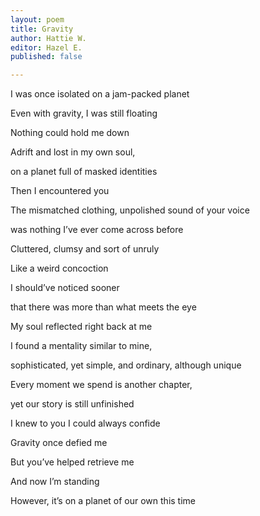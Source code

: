 ```yaml
---
layout: poem
title: Gravity
author: Hattie W.
editor: Hazel E.
published: false

---
```

I was once isolated on a jam-packed planet

Even with gravity, I was still floating

Nothing could hold me down

Adrift and lost in my own soul,

on a planet full of masked identities

Then I encountered you

The mismatched clothing, unpolished sound of your voice

was nothing I’ve ever come across before

Cluttered, clumsy and sort of unruly

Like a weird concoction

I should’ve noticed sooner

that there was more than what meets the eye

My soul reflected right back at me

I found a mentality similar to mine,

sophisticated, yet simple, and ordinary, although unique

Every moment we spend is another chapter,

yet our story is still unfinished

I knew to you I could always confide

Gravity once defied me

But you’ve helped retrieve me

And now I’m standing

However, it’s on a planet of our own this time